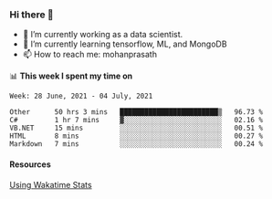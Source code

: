 ### Hi there 👋

- 🔭 I’m currently working as a data scientist.
- 🌱 I’m currently learning tensorflow, ML, and MongoDB
- 📫 How to reach me: mohanprasath

📊 **This week I spent my time on**
<!--START_SECTION:waka-->
```text
Week: 28 June, 2021 - 04 July, 2021

Other      50 hrs 3 mins   ████████████████████████▒   96.73 % 
C#         1 hr 7 mins     ▓░░░░░░░░░░░░░░░░░░░░░░░░   02.16 % 
VB.NET     15 mins         ░░░░░░░░░░░░░░░░░░░░░░░░░   00.51 % 
HTML       8 mins          ░░░░░░░░░░░░░░░░░░░░░░░░░   00.27 % 
Markdown   7 mins          ░░░░░░░░░░░░░░░░░░░░░░░░░   00.24 % 
```
<!--END_SECTION:waka-->

#### Resources
[Using Wakatime Stats](https://github.com/marketplace/actions/waka-readme)
